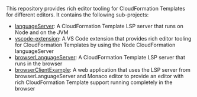 This repository provides rich editor tooling for CloudFormation Templates for different editors. It contains the following sub-projects:
- [languageServer](languageServer/README.md): A CloudFormation Template LSP server that runs on Node and on the JVM
- [vscode-extension](vscode-extension/README.md): A VS Code extension that provides rich editor tooling for CloudFormation Templates by using the Node CloudFormation languageServer
- [browserLanguageServer](browserLanguageServer/README.md): A CloudFormation Template LSP server that runs in the browser
- [browserClientExample](browserClientExample/README.md): A web application that uses the LSP server from browserLanguageServer and Monaco editor to provide an editor with rich CloudFormation Template support running completely in the browser
